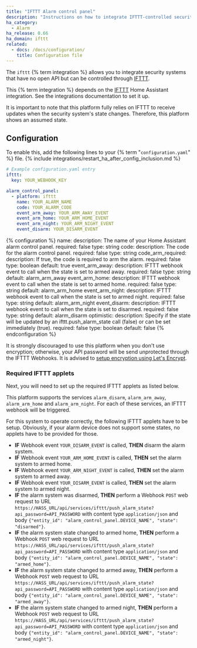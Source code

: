 ```yaml
---
title: "IFTTT Alarm control panel"
description: "Instructions on how to integrate IFTTT-controlled security systems into Home Assistant."
ha_category:
  - Alarm
ha_release: 0.66
ha_domain: ifttt
related:
  - docs: /docs/configuration/
    title: Configuration file
---
```


The `ifttt` {% term integration %} allows you to integrate security systems that have no open API but can be controlled through [IFTTT](https://ifttt.com/explore).

This {% term integration %} depends on the [IFTTT](/integrations/ifttt/) Home Assistant integration. See the integrations documentation to set it up.

<div class='note'>
It is important to note that this platform fully relies on IFTTT to receive updates when the security system's state changes. Therefore, this platform shows an assumed state.
</div>

## Configuration

To enable this, add the following lines to your {% term "`configuration.yaml`" %} file.
{% include integrations/restart_ha_after_config_inclusion.md %}

```yaml
# Example configuration.yaml entry
ifttt:
  key: YOUR_WEBHOOK_KEY

alarm_control_panel:
  - platform: ifttt
    name: YOUR_ALARM_NAME
    code: YOUR_ALARM_CODE
    event_arm_away: YOUR_ARM_AWAY_EVENT
    event_arm_home: YOUR_ARM_HOME_EVENT
    event_arm_night: YOUR_ARM_NIGHT_EVENT
    event_disarm: YOUR_DISARM_EVENT
```

{% configuration %}
name:
  description: The name of your Home Assistant alarm control panel.
  required: false
  type: string
code:
  description: The code for the alarm control panel.
  required: false
  type: string
code_arm_required:
  description: If true, the code is required to arm the alarm.
  required: false
  type: boolean
  default: true
event_arm_away:
  description: IFTTT webhook event to call when the state is set to armed away.
  required: false
  type: string
  default: alarm_arm_away
event_arm_home:
  description: IFTTT webhook event to call when the state is set to armed home.
  required: false
  type: string
  default: alarm_arm_home
event_arm_night:
  description: IFTTT webhook event to call when the state is set to armed night.
  required: false
  type: string
  default: alarm_arm_night
event_disarm:
  description: IFTTT webhook event to call when the state is set to disarmed.
  required: false
  type: string
  default: alarm_disarm
optimistic:
  description: Specify if the state will be updated by an ifttt.push_alarm_state call (false) or can be set immediately (true).
  required: false
  type: boolean
  default: false
{% endconfiguration %}

<div class='note warning'>

It is strongly discouraged to use this platform when you don't use encryption; otherwise, your API password will be send unprotected through the IFTTT Webhooks. It is advised to [setup encryption using Let's Encrypt](https://home-assistant.io/blog/2017/09/27/effortless-encryption-with-lets-encrypt-and-duckdns/).

</div>

### Required IFTTT applets

Next, you will need to set up the required IFTTT applets as listed below.

This platform supports the services `alarm_disarm`, `alarm_arm_away`, `alarm_arm_home` and `alarm_arm_night`. For each of these services, an IFTTT webhook will be triggered.

For this system to operate correctly, the following IFTTT applets have to be setup. Obviously, if your alarm device does not support some states, no applets have to be provided for those.

- **IF** Webhook event `YOUR_DISARM_EVENT` is called, **THEN** disarm the alarm system.
- **IF** Webhook event `YOUR_ARM_HOME_EVENT` is called, **THEN** set the alarm system to armed home.
- **IF** Webhook event `YOUR_ARM_NIGHT_EVENT` is called, **THEN** set the alarm system to armed away.
- **IF** Webhook event `YOUR_DISARM_EVENT` is called, **THEN** set the alarm system to armed night.
- **IF** the alarm system was disarmed, **THEN** perform a Webhook `POST` web request to URL `https://HASS_URL/api/services/ifttt/push_alarm_state?api_password=API_PASSWORD` with content type `application/json` and body `{"entity_id": "alarm_control_panel.DEVICE_NAME", "state": "disarmed"}`.
- **IF** the alarm system state changed to armed home, **THEN** perform a Webhook `POST` web request to URL `https://HASS_URL/api/services/ifttt/push_alarm_state?api_password=API_PASSWORD` with content type `application/json` and body `{"entity_id": "alarm_control_panel.DEVICE_NAME", "state": "armed_home"}`.
- **IF** the alarm system state changed to armed away, **THEN** perform a Webhook `POST` web request to URL `https://HASS_URL/api/services/ifttt/push_alarm_state?api_password=API_PASSWORD` with content type `application/json` and body `{"entity_id": "alarm_control_panel.DEVICE_NAME", "state": "armed_away"}`.
- **IF** the alarm system state changed to armed night, **THEN** perform a Webhook `POST` web request to URL `https://HASS_URL/api/services/ifttt/push_alarm_state?api_password=API_PASSWORD` with content type `application/json` and body `{"entity_id": "alarm_control_panel.DEVICE_NAME", "state": "armed_night"}`.
